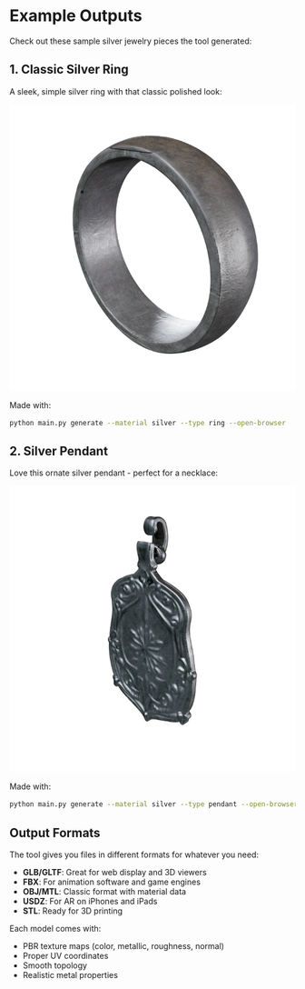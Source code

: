 # Example Outputs

Check out these sample silver jewelry pieces the tool generated:

## 1. Classic Silver Ring

A sleek, simple silver ring with that classic polished look:

![Silver Ring](../examples/ring_example.png)

Made with:
```bash
python main.py generate --material silver --type ring --open-browser
```

## 2. Silver Pendant

Love this ornate silver pendant - perfect for a necklace:

![Silver Pendant](../examples/pendant_example.png)

Made with:
```bash
python main.py generate --material silver --type pendant --open-browser
```

## Output Formats

The tool gives you files in different formats for whatever you need:

- **GLB/GLTF**: Great for web display and 3D viewers
- **FBX**: For animation software and game engines
- **OBJ/MTL**: Classic format with material data
- **USDZ**: For AR on iPhones and iPads
- **STL**: Ready for 3D printing

Each model comes with:
- PBR texture maps (color, metallic, roughness, normal)
- Proper UV coordinates
- Smooth topology
- Realistic metal properties
